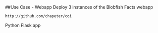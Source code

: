 ##Use Case - Webapp
Deploy 3 instances of the Blobfish Facts webapp

```
http://github.com/chapeter/coi
```

Python Flask app

